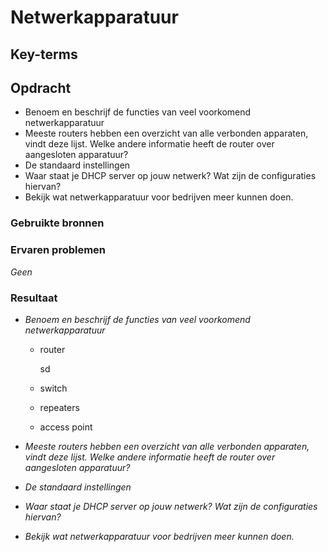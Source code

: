 # **Netwerkapparatuur**



## **Key-terms**



## **Opdracht**

- Benoem en beschrijf de functies van veel voorkomend netwerkapparatuur
- Meeste routers hebben een overzicht van alle verbonden apparaten, vindt deze lijst. Welke andere informatie heeft de router over aangesloten apparatuur?
- De standaard instellingen
- Waar staat je DHCP server op jouw netwerk? Wat zijn de configuraties hiervan?
- Bekijk wat netwerkapparatuur voor bedrijven meer kunnen doen.

### **Gebruikte bronnen**

### **Ervaren problemen**

*Geen*

### **Resultaat**

- *Benoem en beschrijf de functies van veel voorkomend netwerkapparatuur*
    - router
        
        sd

    - switch
    - repeaters
    - access point 



- *Meeste routers hebben een overzicht van alle verbonden apparaten, vindt deze lijst. Welke andere informatie heeft de router over aangesloten apparatuur?*
- *De standaard instellingen*
- *Waar staat je DHCP server op jouw netwerk? Wat zijn de configuraties hiervan?*
- *Bekijk wat netwerkapparatuur voor bedrijven meer kunnen doen.*